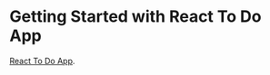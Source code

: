 # Getting Started with React To Do App

[React To Do App](https://incredible-bublanina-5d1160.netlify.app/).